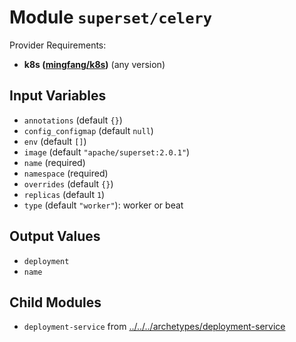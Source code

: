 
# Module `superset/celery`

Provider Requirements:
* **k8s ([mingfang/k8s](https://registry.terraform.io/providers/mingfang/k8s/latest))** (any version)

## Input Variables
* `annotations` (default `{}`)
* `config_configmap` (default `null`)
* `env` (default `[]`)
* `image` (default `"apache/superset:2.0.1"`)
* `name` (required)
* `namespace` (required)
* `overrides` (default `{}`)
* `replicas` (default `1`)
* `type` (default `"worker"`): worker or beat

## Output Values
* `deployment`
* `name`

## Child Modules
* `deployment-service` from [../../../archetypes/deployment-service](../../../archetypes/deployment-service)

